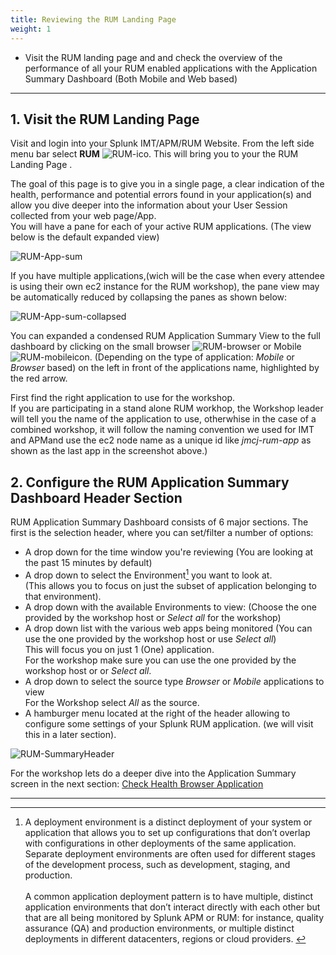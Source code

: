 ```yaml
---
title: Reviewing the RUM Landing Page 
weight: 1
---
```


* Visit  the RUM landing page and and check the overview of the performance of all your RUM enabled applications with the Application Summary Dashboard (Both Mobile and Web based)

---

## 1. Visit the RUM Landing Page

Visit and login into your Splunk IMT/APM/RUM Website. From the left side menu bar select **RUM** ![RUM-ico](../../images/RUM_ico.png). This will bring you to your the RUM Landing Page .

The goal of this page is to give you in a single page, a clear indication of the health, performance and potential errors found in your application(s) and allow you dive deeper into the information about your User Session collected from your web page/App.  
You will have a pane for each of your active RUM applications. (The view below is the default expanded view)

![RUM-App-sum](../../images/Applicationsummarydashboard.png)

If you have multiple applications,(wich will be the case when  every attendee is using their own ec2 instance for the RUM workshop), the pane view may be automatically reduced by collapsing the panes as shown below:

![RUM-App-sum-collapsed](../../images/multiple_apps_collapsed.png)

You can expanded a condensed RUM Application Summary View to the full dashboard by clicking on the small browser ![RUM-browser](../../images/browser.png) or Mobile ![RUM-mobile](../../images/mobile.png)icon. (Depending on the type of application: *Mobile* or *Browser* based) on the left in front of the applications name, highlighted by the red arrow.

First find the right application to use for the workshop.</br> 
If you are participating in a stand alone RUM workhop, the Workshop leader will tell you the name of the application to use, otherwhise  in the case of a combined workshop, it will follow the naming convention we used for IMT and APMand use the ec2 node name as a unique id like *jmcj-rum-app* as  shown as the last app in the screenshot above.)

## 2. Configure the RUM Application Summary Dashboard Header Section

RUM Application Summary Dashboard consists of 6 major sections. The first is the selection header, where you can set/filter a number of options:

* A drop down for the time window you're reviewing (You are looking at the past 15 minutes by default)
* A drop down to select the Environment[^1] you want to look at.</br>
  (This allows you to focus on just the subset of application belonging to that environment).
* A drop down with the available Environments to view:  (Choose the one provided by the workshop host or *Select all* for the workshop)
* A drop down list with the various web apps being monitored (You    can use the one provided by the workshop host or use *Select all*)</br>
This will focus you on just 1 (One) application.</br>
For the workshop make sure you can use the one provided by the workshop host or or *Select all*.  
* A drop down to select the source type  *Browser* or *Mobile* applications to view</br> For the Workshop  select *All* as the source.
* A hamburger menu located at the right of the header allowing to configure some settings of your Splunk RUM application. (we will visit this in a later section).

![RUM-SummaryHeader](../../images/RUM_SummaryHeader.png)

For the workshop lets do a deeper dive into the Application Summary screen in the next section: [Check Health Browser Application](../browserapp-summary/)

---

[^1]: A deployment environment is a distinct deployment of your system or application that allows you to set up configurations that don’t overlap with configurations in other deployments of the same application. Separate deployment environments are often used for different stages of the development process, such as development, staging, and production.</br></br>A common application deployment pattern is to have multiple, distinct application environments that don’t interact directly with each other but that are all being monitored by Splunk APM or RUM: for instance, quality assurance (QA) and production environments, or multiple distinct deployments in different datacenters, regions or cloud providers.
[](http://nebezb.com/)